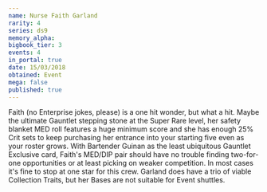 ```yaml
---
name: Nurse Faith Garland
rarity: 4
series: ds9
memory_alpha:
bigbook_tier: 3
events: 4
in_portal: true
date: 15/03/2018
obtained: Event
mega: false
published: true
---
```


Faith (no Enterprise jokes, please) is a one hit wonder, but what a hit. Maybe the ultimate Gauntlet stepping stone at the Super Rare level, her safety blanket MED roll features a huge minimum score and she has enough 25% Crit sets to keep purchasing her entrance into your starting five even as your roster grows. With Bartender Guinan as the least ubiquitous Gauntlet Exclusive card, Faith's MED/DIP pair should have no trouble finding two-for-one opportunities or at least picking on weaker competition.
In most cases it's fine to stop at one star for this crew. Garland does have a trio of viable Collection Traits, but her Bases are not suitable for Event shuttles.
